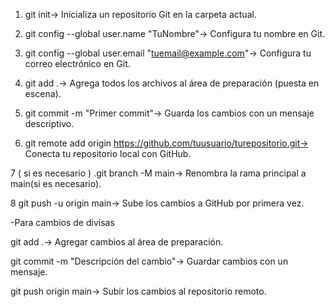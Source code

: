 1. git init→ Inicializa un repositorio Git en la carpeta actual.

2. git config --global user.name "TuNombre"→ Configura tu nombre en Git.

3. git config --global user.email "tuemail@example.com"→ Configura tu correo electrónico en Git.

4. git add .→ Agrega todos los archivos al área de preparación (puesta en escena).

5. git commit -m "Primer commit"→ Guarda los cambios con un mensaje descriptivo.

6. git remote add origin https://github.com/tuusuario/turepositorio.git→ Conecta tu repositorio local con GitHub.

7 ( si es necesario ) .git branch -M main→ Renombra la rama principal a main(si es necesario).

8 git push -u origin main→ Sube los cambios a GitHub por primera vez.

-Para cambios de divisas

git add .→ Agregar cambios al área de preparación.

git commit -m "Descripción del cambio"→ Guardar cambios con un mensaje.

git push origin main→ Subir los cambios al repositorio remoto.
